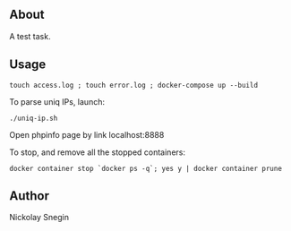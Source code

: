 ## About
  
A test task.

## Usage
    touch access.log ; touch error.log ; docker-compose up --build

To parse uniq IPs, launch:

    ./uniq-ip.sh

Open phpinfo page by link localhost:8888

To stop, and remove all the stopped containers:

    docker container stop `docker ps -q`; yes y | docker container prune

## Author

Nickolay Snegin
